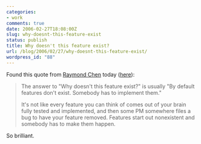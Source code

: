 ```yaml
---
categories:
- work
comments: true
date: 2006-02-27T18:08:00Z
slug: why-doesnt-this-feature-exist
status: publish
title: Why doesn't this feature exist?
url: /blog/2006/02/27/why-doesnt-this-feature-exist/
wordpress_id: "88"
---
```


Found this quote from [Raymond Chen](http://blogs.msdn.com/oldnewthing) today ([here](http://blog.ryjones.org/2005/07/12/Product+Development.aspx)):


> The answer to "Why doesn't this feature exist?" is usually "By default features don't exist. Somebody has to implement them."
>
> It's not like every feature you can think of comes out of your brain fully tested and implemented, and then some PM somewhere files a bug to have your feature removed.  Features start out nonexistent and somebody has to make them happen.


So brilliant.

